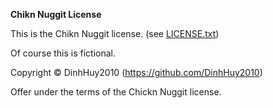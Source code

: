 **Chikn Nuggit License**

This is the Chikn Nuggit license. (see [LICENSE.txt](LICENSE.txt))

Of course this is fictional.

Copyright © DinhHuy2010 (https://github.com/DinhHuy2010)

Offer under the terms of the Chickn Nuggit license.
